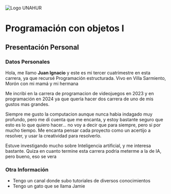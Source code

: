 ![Logo UNAHUR](./UNAHUR.png)

# Programación con objetos I
## Presentación Personal

### Datos Personales

Hola, me llamo **Juan Ignacio** y este es mi tercer cuatrimestre en esta carrera, ya que recursé Programación estructurada. Vivo en Villa Sarmiento, Morón con mi mamá y mi hermana

Me incribi en la carrera de programacion de videojuegos en 2023 y en programación en 2024 ya que quería hacer dos carrera de uno de mis gustos mas grandes. 

Siempre me gusto la computacion aunque nunca habia indagado muy profundo, pero me di cuenta que me encanta, y estoy bastante seguro que esto es lo que quiero hacer... no voy a decir que para siempre, pero si por mucho tiempo. Me encanta pensar cada proyecto como un acertijo a resolver, y usar la creatividad para resolverlo.

Estuve investigando mucho sobre Inteligencia artificial, y me interesa bastante.  Quiza en cuanto termine esta carrera podria meterme a la de IA, pero bueno, eso se vera

### Otra Información
- Tengo un canal donde subo tutoriales de diversos conocimientos 
- Tengo un gato que se llama Jamie
